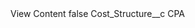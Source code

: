 <?xml version="1.0" encoding="UTF-8"?>
<CustomMetadata xmlns="http://soap.sforce.com/2006/04/metadata" xmlns:xsi="http://www.w3.org/2001/XMLSchema-instance" xmlns:xsd="http://www.w3.org/2001/XMLSchema">
    <label>View Content</label>
    <protected>false</protected>
    <values>
        <field>Cost_Structure__c</field>
        <value xsi:type="xsd:string">CPA</value>
    </values>
</CustomMetadata>
